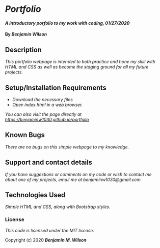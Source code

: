 # _Portfolio_

#### _A introductory porfolio to my work with coding, 01/27/2020_

#### By _Benjamin Wilson_

## Description

_This portfolio webpage is intended to both practice and hone my skill with HTML and CSS as well as become the staging ground for all my future projects._

## Setup/Installation Requirements

* _Download the necessary files_
* _Open index.html in a web browser._

_You can also visit the page directly at https://benjaminw1030.github.io/portfolio_

## Known Bugs

_There are no bugs on this simple webpage to my knowledge._

## Support and contact details

_If you have suggestions or comments on my code or wish to contact me about one of my projects, email me at benjaminw1030@gmail.com_

## Technologies Used

_Simple HTML and CSS, along with Bootstrap styles._

### License

*This code is licensed under the MIT license.*

Copyright (c) 2020 **_Benjamin M. Wilson_**
